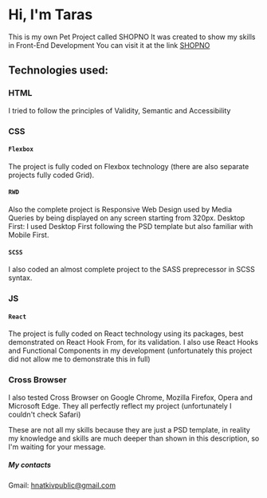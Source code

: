 # Hi, I'm Taras

This is my own Pet Project called SHOPNO
It was created to show my skills in Front-End Development
You can visit it at the link [SHOPNO](https://elbiliardo.github.io/shopno/)

## Technologies used:

### HTML

I tried to follow the principles of Validity, Semantic and Accessibility

### CSS

#### `Flexbox` 
The project is fully coded on Flexbox technology (there are also separate projects fully coded Grid).

#### `RWD` 
Also the complete project is Responsive Web Design used by Media Queries by being displayed on any screen starting from 320px.
Desktop First: I used Desktop First following the PSD template but also familiar with Mobile First.

#### `SCSS` 
I also coded an almost complete project to the SASS preprecessor in SCSS syntax.

### JS

#### `React` 
The project is fully coded on React technology using its packages, best demonstrated on React Hook From, for its validation.
I also use React Hooks and Functional Components in my development (unfortunately this project did not allow me to demonstrate this in full)

### Cross Browser

I also tested Cross Browser on Google Chrome, Mozilla Firefox, Opera and Microsoft Edge.
They all perfectly reflect my project (unfortunately I couldn't check Safari)

These are not all my skills because they are just a PSD template, in reality my knowledge and skills are much deeper than shown in this description, so I'm waiting for your message.


##### My contacts
Gmail: hnatkivpublic@gmail.com
